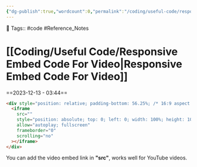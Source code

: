 ```yaml
---
{"dg-publish":true,"wordcount":0,"permalink":"/coding/useful-code/responsive-embed-code-for-video/","dgPassFrontmatter":true,"noteIcon":"3","created":"2023-12-10T19:38:21.834+05:30","updated":"2023-12-17T22:04:24.509+05:30"}
---
```


🧶 Tags:: #code #Reference_Notes 
# [[Coding/Useful Code/Responsive Embed Code For Video\|Responsive Embed Code For Video]]
==2023-12-13 - 03:44==
```HTML
<div style="position: relative; padding-bottom: 56.25%; /* 16:9 aspect ratio */">
  <iframe
    src=""
    style="position: absolute; top: 0; left: 0; width: 100%; height: 100%;"
    allow="autoplay; fullscreen"
    frameborder="0"
    scrolling="no"
  ></iframe>
</div>
```

You can add the video embed link in **"src"**, works well for YouTube videos.